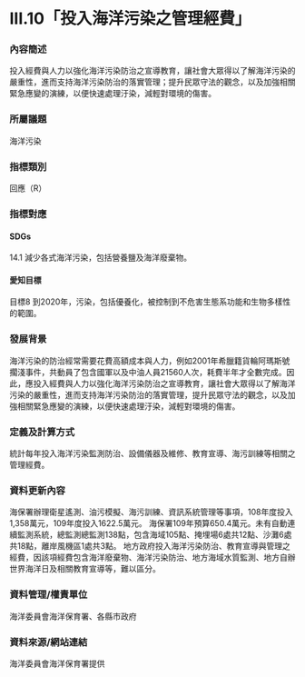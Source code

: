 # III.10「投入海洋污染之管理經費」

### 內容簡述

投入經費與人力以強化海洋污染防治之宣導教育，讓社會大眾得以了解海洋污染的嚴重性，進而支持海洋污染防治的落實管理；提升民眾守法的觀念，以及加強相關緊急應變的演練，以便快速處理汙染，減輕對環境的傷害。

### 所屬議題

海洋污染

### 指標類別

回應（R）

### 指標對應

#### SDGs

14.1
減少各式海洋污染，包括營養鹽及海洋廢棄物。

#### 愛知目標

目標8
到2020年，污染，包括優養化，被控制到不危害生態系功能和生物多樣性的範圍。

### 發展背景

海洋污染的防治經常需要花費高額成本與人力，例如2001年希臘籍貨輪阿瑪斯號擱淺事件，共動員了包含國軍以及中油人員21560人次，耗費半年才全數完成。因此，應投入經費與人力以強化海洋污染防治之宣導教育，讓社會大眾得以了解海洋污染的嚴重性，進而支持海洋污染防治的落實管理，提升民眾守法的觀念，以及加強相關緊急應變的演練，以便快速處理汙染，減輕對環境的傷害。

### 定義及計算方式

統計每年投入海洋污染監測防治、設備儀器及維修、教育宣導、海污訓練等相關之管理經費。

### 資料更新內容

海保署辦理衛星遙測、油污模擬、海污訓練、資訊系統管理等事項，108年度投入1,358萬元，109年度投入1622.5萬元。
海保署109年預算650.4萬元。未有自動連續監測系統，總監測總監測138點，包含海域105點、掩埋場6處共12點、沙灘6處共18點，離岸風機區1處共3點。
地方政府投入海洋污染防治、教育宣導與管理之經費，因該項經費包含海洋廢棄物、海洋污染防治、地方海域水質監測、地方自辦世界海洋日及相關教育宣導等，難以區分。

### 資料管理/權責單位

海洋委員會海洋保育署、各縣市政府

### 資料來源/網站連結

海洋委員會海洋保育署提供
